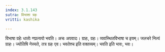 ```yaml
---
index: 3.1.143
sutra: विभाशा ग्रहः
vritti: kashika

---
```

विभाषा ग्रहेः धातोः णप्रत्ययो भवति। अचः अपवादः। ग्राहः, ग्रहः। व्यवस्थितविभाषा च इयम्। जलचरे नित्यं ग्राहः। ज्योतिषि नेस्यते, तत्र ग्रहः एव। भवतेश्च इति वक्तव्यम्। भवति इति भावः, भवः।
